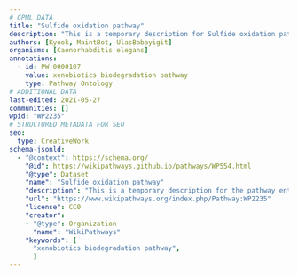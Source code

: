 ```yaml
---
# GPML DATA
title: "Sulfide oxidation pathway"
description: "This is a temporary description for Sulfide oxidation pathway"
authors: [Kyook, MaintBot, UlasBabayigit]
organisms: [Caenorhabditis elegans]
annotations:
  - id: PW:0000107
    value: xenobiotics biodegradation pathway
    type: Pathway Ontology
# ADDITIONAL DATA
last-edited: 2021-05-27
communities: []
wpid: "WP2235"
# STRUCTURED METADATA FOR SEO
seo:
  type: CreativeWork
schema-jsonld:
  - "@context": https://schema.org/
    "@id": https://wikipathways.github.io/pathways/WP554.html
    "@type": Dataset
    "name": "Sulfide oxidation pathway"
    "description": "This is a temporary description for the pathway entitled: Sulfide oxidation pathway"
    "url": "https://www.wikipathways.org/index.php/Pathway:WP2235"
    "license": CC0
    "creator":
    - "@type": Organization
      "name": "WikiPathways"
    "keywords": [
      "xenobiotics biodegradation pathway",
      ]
---
```

